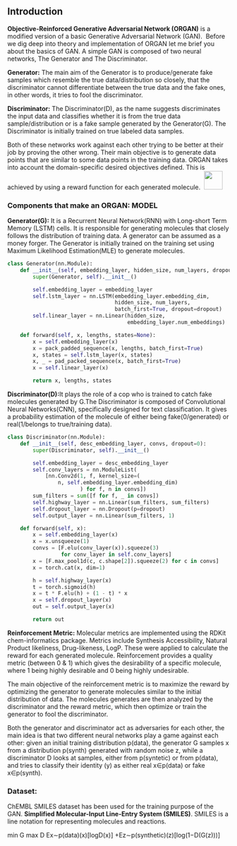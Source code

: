 
<h2>Introduction</h2>
<b>Objective-Reinforced Generative Adversarial Network (ORGAN)</b> is a modified version of a basic Generative Adversarial Network (GAN). 
Before we dig deep into theory and implementation of ORGAN let me brief you about the basics of GAN.
A simple GAN is composed of two neural networks, The Generator and The Discriminator. 

<b> Generator:</b> The main aim of the Generator is to produce/generate fake samples which resemble the true data/distribution so closely, that the discriminator cannot differentiate between the true data and the fake ones, in other words, it tries to fool the discriminator. 

<b>Discriminator:</b> The Discriminator(D), as the name suggests discriminates the input data and classifies whether it is from the true
data sample/distribution or is a fake sample generated by the Generator(G). The Discriminator is initially trained on true labeled data 
samples.

Both of these networks work against each other trying to be better at their job by proving the other wrong. Their main objective is to 
generate data points that are similar to some data points in the training data. ORGAN takes into account the domain-specific desired 
objectives defined. This is achieved by using a reward function for each generated molecule. 
 <img src="Desktop/SMILES" alt="" height="42" width="42"> 
<h3>Components that make an ORGAN: MODEL</h3>

<b>Generator(G):</b> It is a Recurrent Neural Network(RNN) with Long-short Term Memory (LSTM) cells. It is responsible for generating molecules that closely follows the distribution of training data. A generator can be assumed as a money forger. The Generator is initially trained on the training set using Maximum Likelihood Estimation(MLE) to generate molecules.

```python
class Generator(nn.Module):
    def __init__(self, embedding_layer, hidden_size, num_layers, dropout):
        super(Generator, self).__init__()

        self.embedding_layer = embedding_layer
        self.lstm_layer = nn.LSTM(embedding_layer.embedding_dim,
                                  hidden_size, num_layers,
                                  batch_first=True, dropout=dropout)
        self.linear_layer = nn.Linear(hidden_size,
                                      embedding_layer.num_embeddings)

    def forward(self, x, lengths, states=None):
        x = self.embedding_layer(x)
        x = pack_padded_sequence(x, lengths, batch_first=True)
        x, states = self.lstm_layer(x, states)
        x, _ = pad_packed_sequence(x, batch_first=True)
        x = self.linear_layer(x)

        return x, lengths, states
```

<b>Discriminator(D):</b>It plays the role of a cop who is trained to catch fake molecules generated by G.The Discriminator is composed of Convolutional Neural Networks(CNN), specifically designed for text classification. It gives a probability estimation of the molecule of either being fake(0/generated) or real(1/belongs to true/training data). 

```python
class Discriminator(nn.Module):
    def __init__(self, desc_embedding_layer, convs, dropout=0):
        super(Discriminator, self).__init__()

        self.embedding_layer = desc_embedding_layer
        self.conv_layers = nn.ModuleList(
            [nn.Conv2d(1, f, kernel_size=(
                n, self.embedding_layer.embedding_dim)
                       ) for f, n in convs])
        sum_filters = sum([f for f, _ in convs])
        self.highway_layer = nn.Linear(sum_filters, sum_filters)
        self.dropout_layer = nn.Dropout(p=dropout)
        self.output_layer = nn.Linear(sum_filters, 1)

    def forward(self, x):
        x = self.embedding_layer(x)
        x = x.unsqueeze(1)
        convs = [F.elu(conv_layer(x)).squeeze(3)
                 for conv_layer in self.conv_layers]
        x = [F.max_pool1d(c, c.shape[2]).squeeze(2) for c in convs]
        x = torch.cat(x, dim=1)

        h = self.highway_layer(x)
        t = torch.sigmoid(h)
        x = t * F.elu(h) + (1 - t) * x
        x = self.dropout_layer(x)
        out = self.output_layer(x)

        return out

```

<b>Reinforcement Metric:</b> Molecular metrics are implemented using the RDKit chem-informatics package. Metrics include Synthesis Accessibility, Natural Product likeliness, Drug-likeness, LogP. These were applied to calculate the reward for each generated molecule. Reinforcement provides a quality metric (between 0 & 1) which gives the desirability of a specific molecule, where 1 being highly desirable and 0 being highly undesirable.

The main objective of the reinforcement metric is to maximize the reward by optimizing the generator to generate molecules similar to the initial distribution of data. The molecules generates are then analyzed by the discriminator and the reward metric, which then optimize or train the generator to fool the discriminator.

Both the generator and discriminator act as adversaries for each other, the main idea is that two different neural networks play a game 
against each other: given an initial training distribution p(data), the generator G samples x from a distribution p(synth) generated with random noise z, while a discriminator D looks at samples, either from p(syntetic) or from p(data), and tries to classify their identity (y) as either real x∈p(data) or fake x∈p(synth).

<h3>Dataset:</h3> 
ChEMBL SMILES dataset has been used for the training purpose of the GAN. <b>Simplified Molecular-Input Line-Entry System (SMILES)</b>. SMILES is a line notation for representing molecules and reactions.


min G max D Ex∼p(data)(x)[logD(x)] +Ez∼p(synthetic)(z)[log(1−D(G(z)))]

